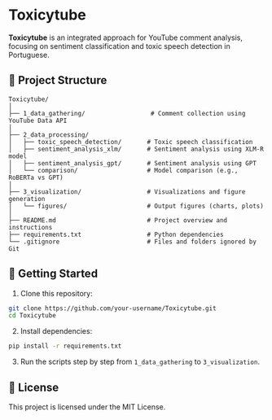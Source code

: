 # Toxicytube

**Toxicytube** is an integrated approach for YouTube comment analysis, focusing on sentiment classification and toxic speech detection in Portuguese.

## 📁 Project Structure

```
Toxicytube/
│
├── 1_data_gathering/                  # Comment collection using YouTube Data API
│
├── 2_data_processing/
│   ├── toxic_speech_detection/       # Toxic speech classification
│   ├── sentiment_analysis_xlm/       # Sentiment analysis using XLM-R model
│   ├── sentiment_analysis_gpt/       # Sentiment analysis using GPT
│   └── comparison/                   # Model comparison (e.g., RoBERTa vs GPT)
│
├── 3_visualization/                  # Visualizations and figure generation
│   └── figures/                      # Output figures (charts, plots)
│
├── README.md                         # Project overview and instructions
├── requirements.txt                  # Python dependencies
└── .gitignore                        # Files and folders ignored by Git
```

## 🚀 Getting Started

1. Clone this repository:
```bash
git clone https://github.com/your-username/Toxicytube.git
cd Toxicytube
```

2. Install dependencies:
```bash
pip install -r requirements.txt
```

3. Run the scripts step by step from `1_data_gathering` to `3_visualization`.

## 📜 License

This project is licensed under the MIT License.
